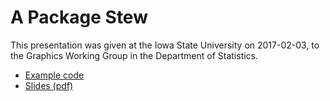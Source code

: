 # A Package Stew

This presentation was given at the Iowa State University on 2017-02-03, to the Graphics Working Group in the Department of Statistics.

- [Example code](examples.Rmd)
- [Slides (pdf)](package_stew.pdf)